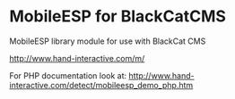 MobileESP for BlackCatCMS
=========================

MobileESP library module for use with BlackCat CMS

http://www.hand-interactive.com/m/

For PHP documentation look at:
http://www.hand-interactive.com/detect/mobileesp_demo_php.htm